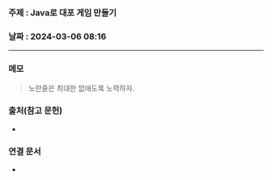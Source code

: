 ### 주제 : Java로 대포 게임 만들기

### 날짜 : 2024-03-06 08:16
----
### 메모
> 노란줄은 최대한 없애도록 노력하자.
> 

### 출처(참고 문헌)
-

### 연결 문서
- 